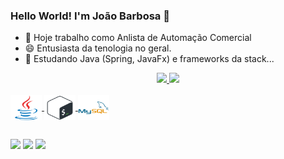 ### Hello World! I'm João Barbosa 👋

- 🔭 Hoje trabalho como Anlista de Automação Comercial
- 😄 Entusiasta da tenologia no geral.
- 🌱 Estudando Java (Spring, JavaFx) e frameworks da stack...

<!-- Git Stats as Most Languages -->
<div align="center">
  <a href="https://github.com/jbsousa">
  <img height="150em" src="https://github-readme-stats.vercel.app/api?username=jbsousa&show_icons=true&theme=dark&include_all_commits=true&count_private=true"/>
  <img height="150em" src="https://github-readme-stats.vercel.app/api/top-langs/?username=jbsousa&layout=compact&langs_count=7&theme=dark"/>
</div>
  
<!-- Most Languages Icons -->
<div style="display: inline_block"><br>
  <img align="center" alt="Joao-Java" height="40" width="50" src="https://raw.githubusercontent.com/devicons/devicon/master/icons/java/java-original.svg">
  <img align="center" alt="Joao-Bash" height="40" width="50" src="https://raw.githubusercontent.com/devicons/devicon/master/icons/bash/bash-original.svg">
  <img align="center" alt="Joao-MySQL" height="40" width="50" src="https://raw.githubusercontent.com/devicons/devicon/master/icons/mysql/mysql-original-wordmark.svg">
</div>
  
  ##
 
<div> 
  <a href="https://instagram.com/jb_ssousa" target="_blank"><img src="https://img.shields.io/badge/-Instagram-%23E4405F?style=for-the-badge&logo=instagram&logoColor=white" target="_blank"></a>
  <a href = "mailto:joao.sousabarbosa10@gmail.com"><img src="https://img.shields.io/badge/-Gmail-%23333?style=for-the-badge&logo=gmail&logoColor=white" target="_blank"></a>
  <a href="https://www.linkedin.com/in/jo%C3%A3o-barbosa-sousa" target="_blank"><img src="https://img.shields.io/badge/-LinkedIn-%230077B5?style=for-the-badge&logo=linkedin&logoColor=white" target="_blank"></a> 
 </div>

<!--
**jbsousa/jbsousa** is a ✨ _special_ ✨ repository because its `README.md` (this file) appears on your GitHub profile.

Here are some ideas to get you started:

- 🔭 I’m currently working on ...
- 🌱 I’m currently learning ...
- 👯 I’m looking to collaborate on ...
- 🤔 I’m looking for help with ...
- 💬 Ask me about ...
- 📫 How to reach me: ...
- 😄 Pronouns: ...
- ⚡ Fun fact: ...
-->
